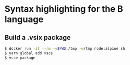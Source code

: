 # Syntax highlighting for the B language


## Build a .vsix package

```bash
$ docker run -it --rm -v$PWD:/tmp -w/tmp node:alpine sh
$ yarn global add vsce
$ vsce package
```
